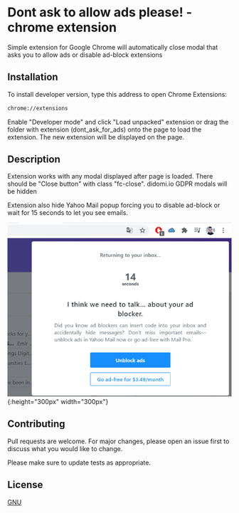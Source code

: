 # Dont ask to allow ads please! - chrome extension

Simple extension for Google Chrome will automatically close modal that asks you to allow ads or disable ad-block extensions

## Installation

To install developer version, type this address to open Chrome Extensions:

```bash
chrome://extensions
```
Enable "Developer mode" and click "Load unpacked" extension or drag the folder with extension (dont_ask_for_ads)  onto the page to load the extension. The new extension will be displayed on the page.

## Description

Extension works with any modal displayed after page is loaded. There should be "Close button" with class "fc-close".
didomi.io GDPR modals will be hidden

Extension also hide Yahoo Mail popup forcing you to disable ad-block or wait for 15 seconds to let you see emails.

![ScreenShot](/dont_ask_for_ads/mail_yahoo_adblock.png){:height="300px" width="300px"}

## Contributing
Pull requests are welcome. For major changes, please open an issue first to discuss what you would like to change.

Please make sure to update tests as appropriate.

## License
[GNU](https://github.com/emirbay/Dont-ask-to-allow-ads---chrome-extension/blob/main/LICENSE)